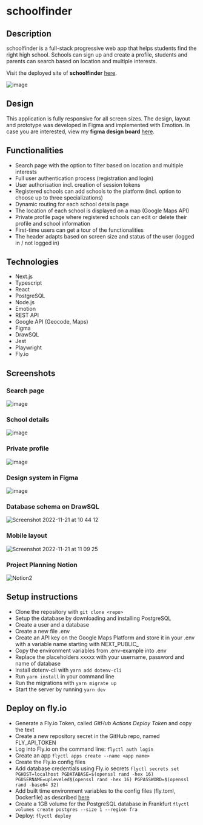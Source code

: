 # schoolfinder

## Description

schoolfinder is a full-stack progressive web app that helps students find the right high school. Schools can sign up and create a profile, students and parents can search based on location and multiple interests.

Visit the deployed site of **schoolfinder** [here](https://schoolfinder.fly.dev/).

![image](https://user-images.githubusercontent.com/109659918/203014655-9acd186f-e048-4c4e-85f7-e9590186d665.png)

## Design

This application is fully responsive for all screen sizes.
The design, layout and prototype was developed in Figma and implemented with Emotion.
In case you are interested, view my **figma design board** [here](https://www.figma.com/file/KKkyvPkQFprLiXeW85meAG/schoolfinder?node-id=0%3A1&t=ylX6z3YB8sZQU49p-1).

## Functionalities

- Search page with the option to filter based on location and multiple interests
- Full user authentication process (registration and login)
- User authorisation incl. creation of session tokens
- Registered schools can add schools to the platform (incl. option to choose up to three specializations)
- Dynamic routing for each school details page
- The location of each school is displayed on a map (Google Maps API)
- Private profile page where registered schools can edit or delete their profile and school information
- First-time users can get a tour of the functionalities
- The header adapts based on screen size and status of the user (logged in / not logged in)

## Technologies

- Next.js
- Typescript
- React
- PostgreSQL
- Node.js
- Emotion
- REST API
- Google API (Geocode, Maps)
- Figma
- DrawSQL
- Jest
- Playwright
- Fly.io

## Screenshots

### Search page
![image](https://user-images.githubusercontent.com/109659918/203014970-7897fc95-4c6c-4d6e-be52-a0d2c21b7af9.png)

### School details
![image](https://user-images.githubusercontent.com/109659918/203015517-fb9dc460-1118-4987-acd3-f139bc72952d.png)

### Private profile
![image](https://user-images.githubusercontent.com/109659918/203015317-82dab6bc-8c08-4a88-ae5a-ad55e12a2b8d.png)

### Design system in Figma
![image](https://user-images.githubusercontent.com/109659918/203016478-636ac265-8411-4cf7-9ff0-135a005517b5.png)

### Database schema on DrawSQL
![Screenshot 2022-11-21 at 10 44 12](https://user-images.githubusercontent.com/109659918/203018384-b25c9463-df9b-4f4d-8c1f-ddd042d6b073.png)

### Mobile layout
![Screenshot 2022-11-21 at 11 09 25](https://user-images.githubusercontent.com/109659918/203023857-742eeb34-9438-4f21-86cd-1ed62341a8f8.png)

### Project Planning Notion
![Notion2](https://user-images.githubusercontent.com/109659918/203324457-92d23578-d8a8-4a16-8c6b-df082322841f.png)


## Setup instructions

- Clone the repository with `git clone <repo>`
- Setup the database by downloading and installing PostgreSQL
- Create a user and a database
- Create a new file .env
- Create an API key on the Google Maps Platform and store it in your .env with a variable name starting with NEXT_PUBLIC_
- Copy the environment variables from .env-example into .env
- Replace the placeholders xxxxx with your username, password and name of database
- Install dotenv-cli with `yarn add dotenv-cli`
- Run `yarn install` in your command line
- Run the migrations with `yarn migrate up`
- Start the server by running `yarn dev`

## Deploy on fly.io

- Generate a Fly.io Token, called _GitHub Actions Deploy Token_ and copy the text
- Create a new repository secret in the GitHub repo, named FLY_API_TOKEN
- Log into Fly.io on the command line: `flyctl auth login`
- Create an app `flyctl apps create --name <app name>`
- Create the Fly.io config files
- Add database credentials using Fly.io secrets
  `flyctl secrets set PGHOST=localhost PGDATABASE=$(openssl rand -hex 16) PGUSERNAME=upleveled$(openssl rand -hex 16) PGPASSWORD=$(openssl rand -base64 32)`
- Add built time environment variables to the config files (fly.toml, Dockerfile) as described [here](https://fly.io/docs/languages-and-frameworks/nextjs/#what-about-build-time-environment-variables)
- Create a 1GB volume for the PostgreSQL database in Frankfurt
  `flyctl volumes create postgres --size 1 --region fra`
- Deploy: `flyctl deploy`


